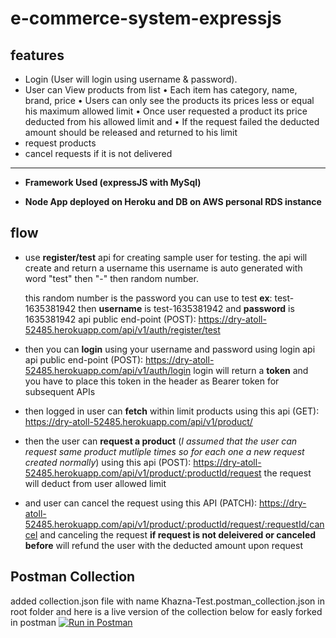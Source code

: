 # e-commerce-system-expressjs

## features
- Login (User will login using username & password).
- User can View products from list
	•	Each item has category, name, brand, price
	•	Users can only see the products its prices less or equal his maximum allowed limit
	•	Once user requested a product its price deducted from his allowed limit and
	•	If the request failed the deducted amount should be released and returned to his limit
- request products
- cancel requests if it is not delivered
****
- **Framework Used (expressJS with MySql)**

- **Node App deployed on Heroku and DB on AWS personal RDS instance**

## flow
- use **register/test** api for creating sample user for testing.
	the api will create and return a username
	this username is auto generated with word "test" then "-" then random number.

	this random number is the password you can use to test
	**ex**: test-1635381942 then **username** is test-1635381942 and **password** is 1635381942
	 api public end-point (POST): https://dry-atoll-52485.herokuapp.com/api/v1/auth/register/test

- then you can **login** using your username and password using login api
api public end-point (POST): https://dry-atoll-52485.herokuapp.com/api/v1/auth/login
	 login will return a **token** and you have to place this token in the header as Bearer token for subsequent APIs

- then logged in user can **fetch** within limit products using this api (GET): https://dry-atoll-52485.herokuapp.com/api/v1/product/

- then the user can **request a product** (*I assumed that the user can request same product mutliple times so for each one a new request created normally*) using this api (POST): https://dry-atoll-52485.herokuapp.com/api/v1/product/:productId/request
	the request will deduct from user allowed limit

- and user can cancel the request using this API (PATCH):  https://dry-atoll-52485.herokuapp.com/api/v1/product/:productId/request/:requestId/cancel
	and canceling the request **if request is not deleivered or canceled before** will refund the user with the deducted amount upon request

## Postman Collection
added collection.json file with name Khazna-Test.postman_collection.json in root folder 
and here is a live version of the collection below for easly forked in postman
[![Run in Postman](https://run.pstmn.io/button.svg)](https://app.getpostman.com/run-collection/264883-9dd183ac-57bf-4063-a64c-cb14cb4fc48b?action=collection%2Ffork&collection-url=entityId%3D264883-9dd183ac-57bf-4063-a64c-cb14cb4fc48b%26entityType%3Dcollection%26workspaceId%3D1cf49d09-22c4-45ac-8e99-393b0beea99d)
